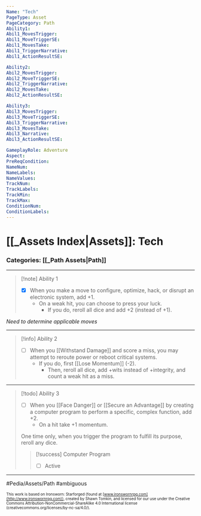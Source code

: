 ```yaml
---
Name: "Tech"
PageType: Asset
PageCategory: Path
Ability1:
Abil1_MovesTrigger:
Abil1_MoveTriggerSE:
Abil1_MovesTake:
Abil1_TriggerNarrative:
Abil1_ActionResultSE:

Ability2:
Abil2_MovesTrigger:
Abil2_MoveTriggerSE:
Abil2_TriggerNarrative:
Abil2_MovesTake:
Abil2_ActionResultSE:

Ability3:
Abil3_MovesTrigger:
Abil3_MoveTriggerSE:
Abil3_TriggerNarrative:
Abil3_MovesTake:
Abil3_Narrative:
Abil3_ActionResultSE:

GameplayRole: Adventure
Aspect:
PreReqCondition: 
NameNum:
NameLabels:
NameValues:
TrackNum:
TrackLabels:
TrackMin:
TrackMax:
ConditionNum:
ConditionLabels:
---
```

# [[_Assets Index|Assets]]: Tech
### Categories: [[_Path Assets|Path]]
___
> [!note] Ability 1
> - [x] When you make a move to configure, optimize, hack, or disrupt an electronic system, add +1. 
> 	- On a weak hit, you can choose to press your luck. 
> 		- If you do, reroll all dice and add +2 (instead of +1).

*Need to determine applicable moves*
___
> [!info] Ability 2
> - [ ] When you [[Withstand Damage]] and score a miss, you may attempt to reroute power or reboot critical systems. 
> 	- If you do, first [[Lose Momentum]] (-2). 
> 		- Then, reroll all dice, add +wits instead of +integrity, and count a weak hit as a miss.
___
> [!todo] Ability 3
> - [ ] When you [[Face Danger]] or [[Secure an Advantage]] by creating a computer program to perform a specific, complex function, add +2.
> 	- On a hit take +1 momentum. 
> 
> One time only, when you trigger the program to fulfill its purpose, reroll any dice.
> > [!success] Computer Program
> > - [ ] Active
___

#Pedia/Assets/Path 
#ambiguous 

<font size=-2>This work is based on Ironsworn: Starforged (found at [www.ironswornrpg.com](http://www.ironswornrpg.com)), created by Shawn Tomkin, and licensed for our use under the Creative Commons Attribution-NonCommercial-ShareAlike 4.0 International license  (creativecommons.org/licenses/by-nc-sa/4.0/).</font>